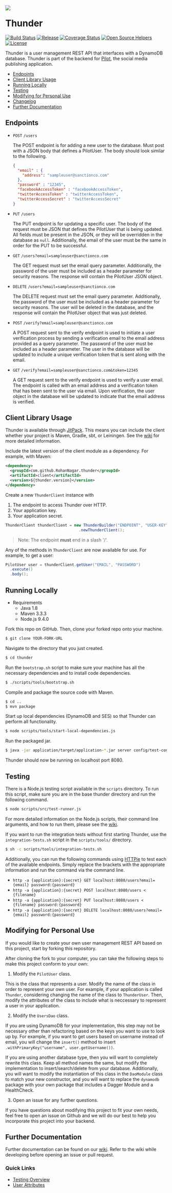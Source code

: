 <img align="left" src="application/src/main/resources/logo.png">

# Thunder
[![Build Status](https://travis-ci.org/RohanNagar/thunder.svg?branch=master)](https://travis-ci.org/RohanNagar/thunder)
[![Release](https://jitpack.io/v/RohanNagar/thunder.svg)](https://jitpack.io/#RohanNagar/thunder)
[![Coverage Status](https://coveralls.io/repos/github/RohanNagar/thunder/badge.svg?branch=master&maxAge=3600)](https://coveralls.io/github/RohanNagar/thunder?branch=master)
[![Open Source Helpers](https://www.codetriage.com/rohannagar/thunder/badges/users.svg)](https://www.codetriage.com/rohannagar/thunder)
[![License](https://img.shields.io/badge/license-MIT-FF7178.svg)](https://github.com/RohanNagar/thunder/blob/master/LICENSE.md)

Thunder is a user management REST API that interfaces with a DynamoDB database.
Thunder is part of the backend for [Pilot](https://github.com/RohanNagar/pilot-osx), the social media publishing application.

* [Endpoints](#endpoints)
* [Client Library Usage](#client-library-usage)
* [Running Locally](#running-locally)
* [Testing](#testing)
* [Modifying for Personal Use](#modifying-for-personal-use)
* [Changelog](https://github.com/RohanNagar/thunder/wiki/Changelog)
* [Further Documentation](#further-documentation)

## Endpoints
- `POST` `/users`
  
  The POST endpoint is for adding a new user to the database.
  Must post with a JSON body that defines a PilotUser.
  The body should look similar to the following.

  ```json
  {
    "email" : {
      "address": "sampleuser@sanctionco.com"
    },
    "password" : "12345",
    "facebookAccessToken" : "facebookAccessToken",
    "twitterAccessToken" : "twitterAccessToken",
    "twitterAccessSecret" : "twitterAccessSecret"
  }
  ```
  
- `PUT` `/users`

  The PUT endpoint is for updating a specific user.
  The body of the request must be JSON that defines the PilotUser that is being updated.
  All fields must be present in the JSON, or they will be overridden in the database as `null`.
  Additionally, the email of the user must be the same in order for the PUT to be successful.
  
- `GET` `/users?email=sampleuser@sanctionco.com`
  
  The GET request must set the email query parameter. Additionally, the password of the user must be
  included as a header parameter for security reasons.
  The response will contain the PilotUser JSON object.

- `DELETE` `/users?email=sampleuser@sanctionco.com`

  The DELETE request must set the email query parameter. Additionally, the password of the user must
  be included as a header parameter for security reasons.
  The user will be deleted in the database,
  and the response will contain the PilotUser object that was just deleted.

- `POST` `/verify?email=sampleuser@sanctionco.com`

  A POST request sent to the verify endpoint is used to initiate a user verification process by
  sending a verification email to the email address provided as a query parameter. The password of
  the user must be included as a header parameter. The user in the database will be updated to
  include a unique verification token that is sent along with the email.

- `GET` `/verify?email=sampleuser@sanctionco.com&token=12345`

  A GET request sent to the verify endpoint is used to verify a user email. The endpoint is called
  with an email address and a verification token that has been sent to the user via email.
  Upon verification, the user object in the database will be updated to indicate that the email address
  is verified.

## Client Library Usage

Thunder is available through [JitPack](https://jitpack.io/#RohanNagar/thunder).
This means you can include the client whether your project is Maven, Gradle, sbt, or Leiningen.
See the [wiki](https://github.com/RohanNagar/thunder/wiki/Using-the-Java-Client) for more detailed information.

Include the latest version of the client module as a dependency. For example, with Maven:

```xml
<dependency>
  <groupId>com.github.RohanNagar.thunder</groupId>
  <artifactId>client</artifactId>
  <version>${thunder.version}</version>
</dependency>
```

Create a new `ThunderClient` instance with
  1. The endpoint to access Thunder over HTTP.
  2. Your application key.
  3. Your application secret.

```java
ThunderClient thunderClient = new ThunderBuilder("ENDPOINT", "USER-KEY", "USER_SECRET")
                                .newThunderClient();
```

> Note: The endpoint **must** end in a slash '/'.

Any of the methods in `ThunderClient` are now available for use. For example, to get a user:

```java
PilotUser user = thunderClient.getUser("EMAIL", "PASSWORD")
  .execute()
  .body();
```

## Running Locally
- Requirements
  - Java 1.8
  - Maven 3.3.3
  - Node.js 9.4.0

Fork this repo on GitHub. Then, clone your forked repo onto your machine.

```bash
$ git clone YOUR-FORK-URL
```

Navigate to the directory that you just created.

```bash
$ cd thunder
```

Run the `bootstrap.sh` script to make sure your machine has all the necessary dependencies
and to install code dependencies.

```bash
$ ./scripts/tools/bootstrap.sh
```

Compile and package the source code with Maven.

```bash
$ cd ..
$ mvn package
```

Start up local dependencies (DynamoDB and SES) so that Thunder can perform all functionality.

```bash
$ node scripts/tools/start-local-dependencies.js
```

Run the packaged jar.

```bash
$ java -jar application/target/application-*.jar server config/test-config.yaml
```

Thunder should now be running on localhost port 8080.

## Testing
There is a Node.js testing script available in the `scripts` directory.
To run this script, make sure you are in the base thunder directory and run the following command.

```bash
$ node scripts/src/test-runner.js
```

For more detailed information on the Node.js scripts, their command line arguments, and how to run them, please see the [wiki](https://github.com/RohanNagar/thunder/wiki/Running-Node.js-Scripts).

If you want to run the integration tests without first starting Thunder, use the `integration-tests.sh` script in the `scripts/tools/` directory.

```bash
$ sh -c scripts/tools/integration-tests.sh
```

Additionally, you can run the following commands using [HTTPie](https://github.com/jkbrzt/httpie) to test each of the available endpoints.
Simply replace the brackets with the appropriate information and run the command via the command line.

- `http -a {application}:{secret} GET localhost:8080/users?email={email} password:{password}`
- `http -a {application}:{secret} POST localhost:8080/users < {filename}`
- `http -a {application}:{secret} PUT localhost:8080/users < {filename} password:{password}`
- `http -a {application}:{secret} DELETE localhost:8080/users?email={email} password:{password}`

## Modifying for Personal Use
If you would like to create your own user management REST API based on this project, start by forking this repository.

After cloning the fork to your computer, you can take the following steps to make this project conform to your own:

1. Modify the `PilotUser` class.

This is the class that represents a user. Modify the name of the class in order to represent your own user.
For example, if your application is called `Thunder`, considering changing the name of the class to `ThunderUser`.
Then, modify the attributes of the class to include what is neccessary to represent a user in your application.

2. Modify the `UsersDao` class.

If you are using DynamoDB for your implementation, this step may not be necessary other than refactoring based on
the keys you want to use to look up by. For example, if you want to get users based on username instead of email, you
will change the `insert()` method to insert `.withPrimaryKey("username", user.getUsername())`.

If you are using another database type, then you will want to completely rewrite this class. Keep all method names
the same, but modify the implementation to insert/search/delete from your database. Additionally, you will want to modify
the instantiation of this class in the `DaoModule` class to match your new constructor, and you will want to replace the `dynamodb`
package with your own package that includes a Dagger Module and a HealthCheck.

3. Open an issue for any further questions.

If you have questions about modifying this project to fit your own needs, feel free to open an issue on Github and we will
do our best to help you incorporate this project into your backend.

## Further Documentation
Further documentation can be found on our [wiki](https://github.com/RohanNagar/thunder/wiki).
Refer to the wiki while developing before opening an issue or pull request.

### Quick Links
* [Testing Overview](https://github.com/RohanNagar/thunder/wiki/Testing-Overview)
* [User Attributes](https://github.com/RohanNagar/thunder/wiki/User-Attributes)
